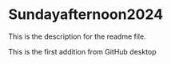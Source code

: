# Sundayafternoon2024

This is the description for the readme file.

This is the first addition from GitHub desktop